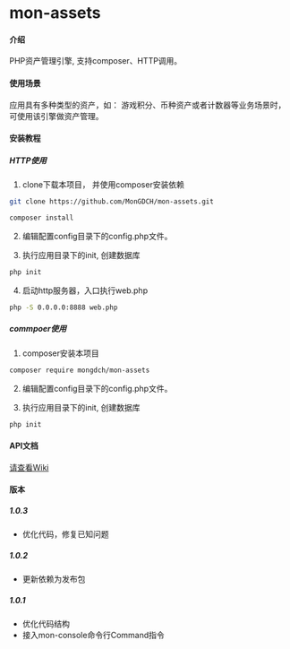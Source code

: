 # mon-assets

#### 介绍

PHP资产管理引擎, 支持composer、HTTP调用。

#### 使用场景

应用具有多种类型的资产，如： 游戏积分、币种资产或者计数器等业务场景时，可使用该引擎做资产管理。

#### 安装教程

##### HTTP使用

1. clone下载本项目， 并使用composer安装依赖

```bash
git clone https://github.com/MonGDCH/mon-assets.git

composer install
```

2. 编辑配置config目录下的config.php文件。

3. 执行应用目录下的init, 创建数据库

```bash
php init
```

4. 启动http服务器，入口执行web.php

```bash
php -S 0.0.0.0:8888 web.php
```

##### commpoer使用

1. composer安装本项目

```bash
composer require mongdch/mon-assets
```

2. 编辑配置config目录下的config.php文件。

3. 执行应用目录下的init, 创建数据库

```bash
php init
```

#### API文档

[请查看Wiki](https://github.com/MonGDCH/mon-assets/wiki) 

#### 版本

##### 1.0.3

* 优化代码，修复已知问题

##### 1.0.2

* 更新依赖为发布包

##### 1.0.1

* 优化代码结构
* 接入mon-console命令行Command指令